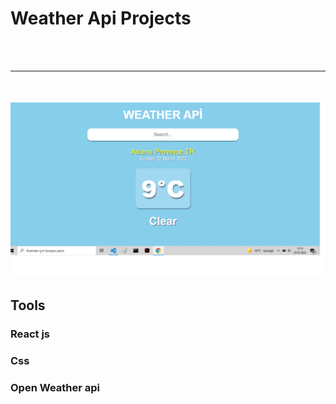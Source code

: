 <h1>Weather Api Projects</h1>
<br>
<br>
<hr>
<br>
<br>
<img src="./public/weatherapi.png" alt="foto">
<br>
<h2>Tools</h2>
    <h3>React js</h3>
    <h3>Css</h3>
    <h3>Open Weather api</h3>
